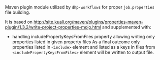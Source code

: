 Maven plugin module utilized by `dhp-workflows` for proper `job.properties` file building.

It is based on http://site.kuali.org/maven/plugins/properties-maven-plugin/1.3.2/write-project-properties-mojo.html and supplemented with:

* handling includePropertyKeysFromFiles property allowing writing only properties listed in given property files
As a final outcome only properties listed in `<include>` element and listed as a keys in files from `<includePropertyKeysFromFiles>` element will be written to output file. 
